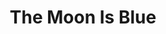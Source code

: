 ---
title: The Moon Is Blue
year: 1954
opening_date: 1954-12-01
closing_date: 1954-12-11
layout: productions
featured_image: 
image_caption:
image_credit:
playbill: 
category: 
Theatre: Theatre Jacksonville
Venue: Little Theatre
cast:
  David Slater: Jay Harder
  Donald Gresham: Jerome Fletcher
  Michael O'Neill: Bill Desinger
  Patty O'Neill: Sally Kemp
crew:
  Assistant Director: Jeanne Strickland
  Construction and painting:
    - Laurel Barton
    - Bronston Cass
    - Esther Barnes
    - Melvin Barnert
    - Elaine Barnert
    - L.J. Gift
    - Budd Porter
    - Nina Branch
    - Barbara Meyer
    - Mary Wallis
    - Bill Diesinger
    - Fritz Ashworth
    - Alice Wise
    - Alice Nunn
    - Nat Nunn
    - Fritz Gipson
    - Dick Strock
    - Fred Miner
    - Mildred Thomas
    - Don Anderson
    - Bill West
    - Betty Green
    - Dick Winkler
    - Walter Gomel
    - Margaret Lafferty
    - Elizabeth Reed
    - Shirley Jackson
    - Bob Adams
    - Margaret Burt
    - Doy Wheeler
    - Henry Bittman
    - Jan Cowart
    - Judy Powell
    - Retta Kirby
  Director: Paul Geisenhof
  Light Controls: Barbara Meyer
  Make-up Assistant:
    - Mattie Godwin
    - Polly Clendening
  Make-up Chairman: Nina Branch
  Properties Assistant:
    - Rose Forney
    - Margaret Lafferty
    - Margaret Burt
    - Nat Nunn
  Properties Chairman: Esher Barnes
  Sound and Music:
    - Anne Rogers
    - Retta Lackey
  Stage Manager:
    - Hobson Blackmon
    - Bill Diesinger
  Wardrobe Assistant:
    - Ruth Klein
    - Eileen Duval
    - Iris Ann Taylor
    - Virginia Gomel
    - Jane White
    - Edith Price
    - Pat Williams
    - Millie Barnert
    - Betty Ogilvie
    - Leone Thurston
  Wardrobe Chairman: Marion Foster
  Wardrobe Co-ordinator: Becky Rogers
orchestra:
external_links:
---